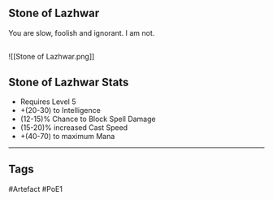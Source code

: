 ## Stone of Lazhwar
You are slow, foolish and ignorant.
I am not.
##
![[Stone of Lazhwar.png]]
## Stone of Lazhwar Stats
- Requires Level 5
- +(20-30) to Intelligence
- (12-15)% Chance to Block Spell Damage
- (15-20)% increased Cast Speed
- +(40-70) to maximum Mana


---
## Tags
#Artefact
#PoE1
